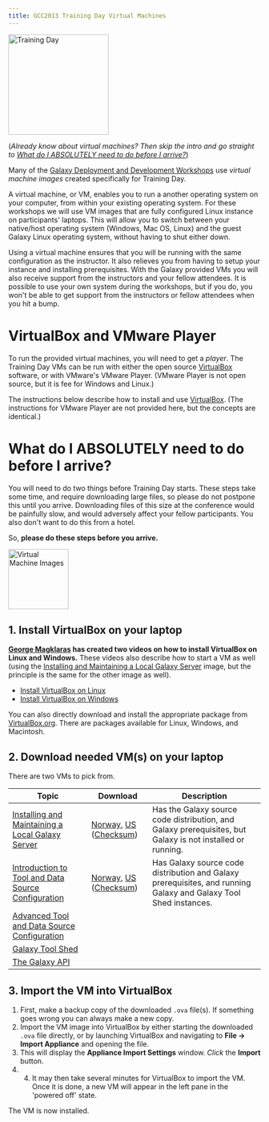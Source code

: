 ```yaml
---
title: GCC2013 Training Day Virtual Machines
---
```

<slot name="/events/gcc2013/header" />

<slot name="/events/gcc2013/linkbox" />

<div class='left'><a href='/events/gcc2013/training-day/vms/'><img src="/src/images/logos/GCC2013TrainingDayLogo300.png" alt="Training Day" width="200" /></a></div>

(*Already know about virtual machines?  Then skip the intro and go straight to [What do I ABSOLUTELY need to do before I arrive?](/events/gcc2013/training-day/vms/#what-do-i-absolutely-need-to-do-before-i-arrive)*)

Many of the [ Galaxy Deployment and Development Workshops](/events/gcc2013/training-day/vms/#galaxy-deployment-and-development-workshops) use *virtual machine images* created specifically for Training Day.

A virtual machine, or VM, enables you to run a another operating system on your computer, from within your existing operating system. For these workshops we will use VM images that are fully configured Linux instance on participants' laptops. This will allow you to switch between your native/host operating system (Windows, Mac OS, Linux) and the guest Galaxy Linux operating system, without having to shut either down.

Using a virtual machine ensures that you will be running with the same configuration as the instructor. It also relieves you from having to setup your instance and installing prerequisites. With the Galaxy provided VMs you will also receive support from the instructors and your fellow attendees. It is possible to use your own system during the workshops, but if you do, you won't be able to get support from the instructors or fellow attendees when you hit a bump.

# VirtualBox and VMware Player

To run the provided virtual machines, you will need to get a *player*.  The Training Day VMs can be run with either the open source [VirtualBox](https://www.virtualbox.org/wiki/Downloads) software, or with VMware's VMware Player.  (VMware Player is not open source, but it is fee for Windows and Linux.)

The instructions below describe how to install and use [VirtualBox](https://www.virtualbox.org/wiki/Downloads).  (The instructions for VMware Player are not provided here, but the concepts are identical.)

# What do I ABSOLUTELY need to do before I arrive?

You will need to do two things before Training Day starts. These steps take some time, and require downloading large files, so please do not postpone this until you arrive. Downloading files of this size at the conference would be painfully slow, and would adversely affect your fellow participants.  You also don't want to do this from a hotel.

So, **please do these steps before you arrive.**

<div class='right'><a href='https://www.virtualbox.org/wiki/Downloads'><img src="/src/images/logos/VirtualBox180.png" alt="Virtual Machine Images" width="120" /></a></div>

## 1. Install VirtualBox on your laptop

**[George Magklaras](http://folk.uio.no/georgios) has created two videos on how to install VirtualBox on Linux and Windows.**  These videos also describe how to start a VM as well (using the [Installing and Maintaining a Local Galaxy Server](/events/gcc2013/training-day/vms/) image, but the principle is the same for the other image as well).

* [Install VirtualBox on Linux](http://youtu.be/jnarp-j12lw)
* [Install VirtualBox on Windows](http://youtu.be/7jOnscRjaFs)

You can also directly download and install the appropriate package from [VirtualBox.org](https://www.virtualbox.org/wiki/Downloads).  There are packages available for Linux, Windows, and Macintosh.

## 2. Download needed VM(s) on your laptop

There are two VMs to pick from.  


| Topic |  Download  |  Description  | 
| ----- | --------- | ------------ | 
| [Installing and Maintaining a Local Galaxy Server](/events/gcc2013/training-day/vms/) |  [Norway](ftp://ftp.no.embnet.org/galaxy/images/BasicWorkshop.ova), [US](http://depot.galaxyproject.org/BasicWorkshop.ova) ([Checksum](ftp://ftp.no.embnet.org/galaxy/images/BasicWorkshop-sha256sum.txt))  |  Has the Galaxy source code distribution, and Galaxy prerequisites, but Galaxy is not installed or running.  | 
| [Introduction to Tool and Data Source Configuration](/events/gcc2013/training-day/vms/#introduction-to-tool-and-data-source-configuration) |  [Norway](ftp://ftp.no.embnet.org/galaxy/images/GCC2013-AdvWorkshops.ova), [US](http://depot.galaxyproject.org/GCC2013-AdvWorkshops.ova) ([Checksum](ftp://ftp.no.embnet.org/galaxy/images/GCC2013-AdvWorkshops-sha256sum.txt))  |  Has Galaxy source code distribution and Galaxy prerequisites, and running Galaxy and Galaxy Tool Shed instances.  | 
| [Advanced Tool and Data Source Configuration](/events/gcc2013/training-day/vms/#advanced-tool-and-data-source-configuration) | 
| [Galaxy Tool Shed](/events/gcc2013/training-day/vms/#galaxy-toolshed) | 
| [The Galaxy API](/events/gcc2013/training-day/vms/#the-galaxy-api) | 

## 3. Import the VM into VirtualBox

1. First, make a backup copy of the downloaded `.ova` file(s). If something goes wrong you can always make a new copy.
1. Import the VM image into VirtualBox by either starting the downloaded `.ova` file directly, or by launching VirtualBox and navigating to **File &rarr; Import Appliance** and opening the file.
1. This will display the **Appliance Import Settings** window. *Click* the **Import** button.
1. 4. It may then take several minutes for VirtualBox to import the VM. Once it is done, a new VM will appear in the left pane in the 'powered off' state.

The VM is now installed.


<slot name="/events/gcc2013/footer" />
